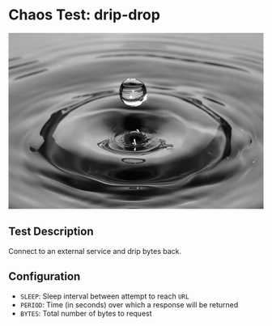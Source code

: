 # Chaos Test: drip-drop

![](https://github.com/cilium/chaos-monkeys/raw/master/monkeys/drip-drop/.img/drip-drop.jpg)

## Test Description

Connect to an external service and drip bytes back.

## Configuration

* `SLEEP`: Sleep interval between attempt to reach `URL`
* `PERIOD`: Time (in seconds) over which a response will be returned
* `BYTES`: Total number of bytes to request
